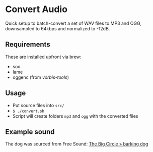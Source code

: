 # Convert Audio

Quick setup to batch-convert a set of WAV files to MP3 and OGG, downsampled to 64kbps and normalized to -12dB.

## Requirements

These are installed upfront via brew:

* sox
* lame
* oggenc (from *vorbis-tools*)

## Usage

* Put source files into `src/`
* `$ ./convert.sh`
* Script will create folders `mp3` and `ogg` with the converted files

## Example sound

The dog was sourced from Free Sound: [The Big Circle » barking dog](http://freesound.org/people/adejabor/sounds/157950/)
